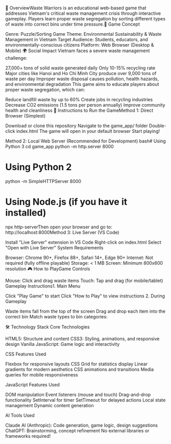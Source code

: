📖 OverviewWaste Warriors is an educational web-based game that addresses Vietnam's critical waste management crisis through interactive gameplay. Players learn proper waste segregation by sorting different types of waste into correct bins under time pressure.🎯 Game Concept

Genre: Puzzle/Sorting Game
Theme: Environmental Sustainability & Waste Management in Vietnam
Target Audience: Students, educators, and environmentally-conscious citizens
Platform: Web Browser (Desktop & Mobile)
🌍 Social Impact
Vietnam faces a severe waste management challenge:

27,000+ tons of solid waste generated daily
Only 10-15% recycling rate
Major cities like Hanoi and Ho Chi Minh City produce over 9,000 tons of waste per day
Improper waste disposal causes pollution, health hazards, and environmental degradation
This game aims to educate players about proper waste segregation, which can:

Reduce landfill waste by up to 60%
Create jobs in recycling industries
Decrease CO2 emissions (1.5 tons per person annually)
Improve community health and cleanliness
🚀 Instructions to Run the GameMethod 1: Direct Browser (Simplest)

Download or clone this repository
Navigate to the game_app/ folder
Double-click index.html
The game will open in your default browser
Start playing!


Method 2: Local Web Server (Recommended for Development)
bash# Using Python 3
cd game_app
python -m http.server 8000

# Using Python 2
python -m SimpleHTTPServer 8000

# Using Node.js (if you have it installed)
npx http-serverThen open your browser and go to: http://localhost:8000Method 3: Live Server (VS Code)

Install "Live Server" extension in VS Code
Right-click on index.html
Select "Open with Live Server"
System Requirements

Browser: Chrome 90+, Firefox 88+, Safari 14+, Edge 90+
Internet: Not required (fully offline playable)
Storage: < 1 MB
Screen: Minimum 800x600 resolution
🎮 How to PlayGame Controls

Mouse: Click and drag waste items
Touch: Tap and drag (for mobile/tablet)
Gameplay Instructions1. Main Menu

Click "Play Game" to start
Click "How to Play" to view instructions
2. During Gameplay

Waste items fall from the top of the screen
Drag and drop each item into the correct bin
Match waste types to bin categories:

🛠️ Technology Stack
Core Technologies

HTML5: Structure and content
CSS3: Styling, animations, and responsive design
Vanilla JavaScript: Game logic and interactivity

CSS Features Used

Flexbox for responsive layouts
CSS Grid for statistics display
Linear gradients for modern aesthetics
CSS animations and transitions
Media queries for mobile responsiveness

JavaScript Features Used

DOM manipulation
Event listeners (mouse and touch)
Drag-and-drop functionality
SetInterval for timer
SetTimeout for delayed actions
Local state management
Dynamic content generation

AI Tools Used

Claude AI (Anthropic): Code generation, game logic, design suggestions
ChatGPT: Brainstorming, concept refinement
No external libraries or frameworks required!